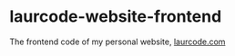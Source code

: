 # laurcode-website-frontend
The frontend code of my personal website, [laurcode.com](https://laurcode.com)
